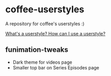 # coffee-userstyles

A repository for coffee's userstyles :)

[What's a userstyle? How can I use a userstyle?](https://github.com/openstyles/stylus)


## funimation-tweaks

- Dark theme for videos page
- Smaller top bar on Series Episodes page